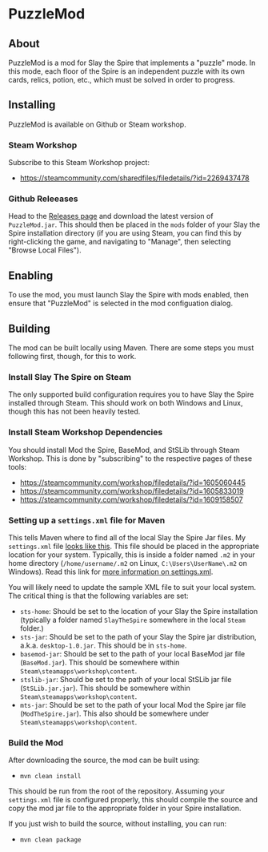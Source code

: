 # PuzzleMod

## About
PuzzleMod is a mod for Slay the Spire that implements
a "puzzle" mode. In this mode, each floor of the 
Spire is an independent puzzle with its own cards,
relics, potion, etc., which must be solved in
order to progress.

## Installing
PuzzleMod is available on Github or Steam workshop.

### Steam Workshop
Subscribe to this Steam Workshop project:
- https://steamcommunity.com/sharedfiles/filedetails/?id=2269437478

### Github Releeases
Head to the [Releases page](https://github.com/will-snavely/PuzzleMod/releases)
and download the latest version of `PuzzleMod.jar`.
This should then be placed in the `mods` folder of
your Slay the Spire installation directory (if you 
are using Steam, you can find this by right-clicking
the game, and navigating to "Manage", then selecting
"Browse Local Files").

## Enabling

To use the mod, you must launch Slay the Spire with mods enabled, 
then ensure that "PuzzleMod" is selected in the mod configuation
dialog.

## Building

The mod can be built locally using Maven. There are some
steps you must following first, though, for this to work.

### Install Slay The Spire  on Steam 
The only supported build configuration requires you to 
have Slay the Spire installed through Steam. This should
work on both Windows and Linux, though this has not been
heavily tested.

### Install Steam Workshop Dependencies
You should install Mod the Spire, BaseMod, and StSLib through
Steam Workshop. This is done by "subscribing" to the
respective pages of these tools:

- https://steamcommunity.com/workshop/filedetails/?id=1605060445
- https://steamcommunity.com/workshop/filedetails/?id=1605833019
- https://steamcommunity.com/workshop/filedetails/?id=1609158507

### Setting up a `settings.xml` file for Maven
This tells Maven where to find all of the local Slay the Spire
Jar files. My `settings.xml` file [looks like this](./sample/settings_sample.xml).
This file should be placed in the appropriate location for
your system. Typically, this is inside a folder named `.m2`
in your home directory (`/home/username/.m2` on Linux, 
`C:\Users\UserName\.m2` on Windows). Read this link for
[more information on settings.xml](https://maven.apache.org/ref/3.6.3/maven-settings/settings.html).

You will likely need to update the sample XML file to suit your
local system. The critical thing is that the following variables
are set:
- `sts-home`: Should be set to the location of
your Slay the Spire installation (typically
a folder named `SlayTheSpire` somewhere in
 the local `Steam` folder.)
- `sts-jar`: Should be set to the path of your Slay the Spire 
jar distribution, a.k.a. `desktop-1.0.jar`. This should
be in `sts-home`.
- `basemod-jar`: Should be set to the path of your local 
BaseMod jar file (`BaseMod.jar`). This should be somewhere
within `Steam\steamapps\workshop\content`.
- `stslib-jar`: Should be set to the path of your local 
StSLib jar file (`StSLib.jar.jar`). This should be somewhere
within `Steam\steamapps\workshop\content`.
- `mts-jar`: Should be set to the path of your local 
Mod the Spire jar file (`ModTheSpire.jar`). This 
also should be somewhere under 
`Steam\steamapps\workshop\content`.

### Build the Mod
After downloading the source, the mod can be built using:
- `mvn clean install`

This should be run from the root of the repository.
Assuming your `settings.xml` file is configured properly,
this should compile the source and copy the mod jar file
to the appropriate folder in your Spire installation.

If you just wish to build the source, without
installing, you can run:
- `mvn clean package`
